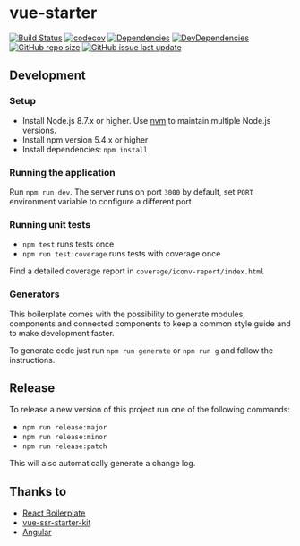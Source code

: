 # vue-starter

[![Build Status](https://travis-ci.org/devCrossNet/vue-starter.svg?branch=master)](https://travis-ci.org/devCrossNet/vue-starter)
[![codecov](https://codecov.io/gh/devCrossNet/vue-starter/branch/master/graph/badge.svg)](https://codecov.io/gh/devCrossNet/vue-starter)
[![Dependencies](https://img.shields.io/david/devCrossNet/vue-starter.svg)](https://david-dm.org/devCrossNet/vue-starter)
[![DevDependencies](https://img.shields.io/david/dev/devCrossNet/vue-starter.svg)](https://david-dm.org/devCrossNet/vue-starter?type=dev)
[![GitHub repo size](https://img.shields.io/github/repo-size/devCrossNet/vue-starter.svg)]()
[![GitHub issue last update](https://img.shields.io/github/issues/detail/last-update/devCrossNet/vue-starter/979.svg)]()

## Development

### Setup

- Install Node.js 8.7.x or higher. Use [nvm](https://github.com/creationix/nvm) to maintain multiple Node.js versions.
- Install npm version 5.4.x or higher
- Install dependencies: `npm install`

### Running the application

Run `npm run dev`. The server runs on port `3000` by default, set `PORT` environment variable to configure a different port.

### Running unit tests

- `npm test` runs tests once
- `npm run test:coverage` runs tests with coverage once

Find a detailed coverage report in `coverage/iconv-report/index.html`

### Generators

This boilerplate comes with the possibility to generate modules, components and connected components to keep a common style guide and to make development faster.

To generate code just run `npm run generate` or `npm run g` and follow the instructions.

## Release

To release a new version of this project run one of the following commands:

- `npm run release:major`
- `npm run release:minor`
- `npm run release:patch`

This will also automatically generate a change log.

## Thanks to

- [React Boilerplate](https://github.com/react-boilerplate/react-boilerplate)
- [vue-ssr-starter-kit](https://github.com/doabit/vue-ssr-starter-kit)
- [Angular](https://github.com/angular/angular)
